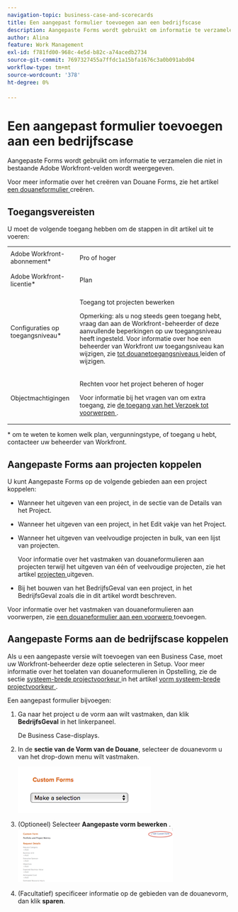 ```yaml
---
navigation-topic: business-case-and-scorecards
title: Een aangepast formulier toevoegen aan een bedrijfscase
description: Aangepaste Forms wordt gebruikt om informatie te verzamelen die niet in bestaande Adobe Workfront-velden wordt weergegeven.
author: Alina
feature: Work Management
exl-id: f781fd00-968c-4e5d-b82c-a74acedb2734
source-git-commit: 7697327455a7ffdc1a15bfa1676c3a0b091abd04
workflow-type: tm+mt
source-wordcount: '378'
ht-degree: 0%

---
```


# Een aangepast formulier toevoegen aan een bedrijfscase

Aangepaste Forms wordt gebruikt om informatie te verzamelen die niet in bestaande Adobe Workfront-velden wordt weergegeven. 

Voor meer informatie over het creëren van Douane Forms, zie het artikel [ een douaneformulier ](/help/quicksilver/administration-and-setup/customize-workfront/create-manage-custom-forms/form-designer/design-a-form/design-a-form.md) creëren.

## Toegangsvereisten

U moet de volgende toegang hebben om de stappen in dit artikel uit te voeren:

<table style="table-layout:auto"> 
 <col> 
 <col> 
 <tbody> 
  <tr> 
   <td role="rowheader">Adobe Workfront-abonnement*</td> 
   <td> <p>Pro of hoger</p> </td> 
  </tr> 
  <tr> 
   <td role="rowheader">Adobe Workfront-licentie*</td> 
   <td> <p>Plan </p> </td> 
  </tr> 
  <tr> 
   <td role="rowheader">Configuraties op toegangsniveau*</td> 
   <td> <p>Toegang tot projecten bewerken</p> <p>Opmerking: als u nog steeds geen toegang hebt, vraag dan aan de Workfront-beheerder of deze aanvullende beperkingen op uw toegangsniveau heeft ingesteld. Voor informatie over hoe een beheerder van Workfront uw toegangsniveau kan wijzigen, zie <a href="../../../administration-and-setup/add-users/configure-and-grant-access/create-modify-access-levels.md" class="MCXref xref"> tot douanetoegangsniveaus </a> leiden of wijzigen.</p> </td> 
  </tr> 
  <tr> 
   <td role="rowheader">Objectmachtigingen</td> 
   <td> <p>Rechten voor het project beheren of hoger</p> <p>Voor informatie bij het vragen van om extra toegang, zie <a href="../../../workfront-basics/grant-and-request-access-to-objects/request-access.md" class="MCXref xref"> de toegang van het Verzoek tot voorwerpen </a>.</p> </td> 
  </tr> 
 </tbody> 
</table>

&#42; om te weten te komen welk plan, vergunningstype, of toegang u hebt, contacteer uw beheerder van Workfront.

## Aangepaste Forms aan projecten koppelen

U kunt Aangepaste Forms op de volgende gebieden aan een project koppelen:

* Wanneer het uitgeven van een project, in de sectie van de Details van het Project.
* Wanneer het uitgeven van een project, in het Edit vakje van het Project.
* Wanneer het uitgeven van veelvoudige projecten in bulk, van een lijst van projecten.

  Voor informatie over het vastmaken van douaneformulieren aan projecten terwijl het uitgeven van één of veelvoudige projecten, zie het artikel [ projecten ](../../../manage-work/projects/manage-projects/edit-projects.md) uitgeven.

* Bij het bouwen van het BedrijfsGeval van een project, in het BedrijfsGeval zoals die in dit artikel wordt beschreven.

Voor informatie over het vastmaken van douaneformulieren aan voorwerpen, zie [ een douaneformulier aan een voorwerp ](../../../workfront-basics/work-with-custom-forms/add-a-custom-form-to-an-object.md) toevoegen.

## Aangepaste Forms aan de bedrijfscase koppelen

Als u een aangepaste versie wilt toevoegen van een Business Case, moet uw Workfront-beheerder deze optie selecteren in Setup. Voor meer informatie over het toelaten van douaneformulieren in Opstelling, zie de sectie [ systeem-brede projectvoorkeur ](../../../administration-and-setup/set-up-workfront/configure-system-defaults/set-project-preferences.md) in het artikel [ vorm systeem-brede projectvoorkeur ](../../../administration-and-setup/set-up-workfront/configure-system-defaults/set-project-preferences.md).

Een aangepast formulier bijvoegen:

1. Ga naar het project u de vorm aan wilt vastmaken, dan klik **BedrijfsGeval** in het linkerpaneel.

   De Business Case-displays.

1. In de **sectie van de Vorm van de Douane**, selecteer de douanevorm u van het drop-down menu wilt vastmaken.

   ![](assets/custom-forms-drop-down-menu.png)

1. (Optioneel) Selecteer **Aangepaste vorm bewerken** .\
   ![](assets/acf1-350x122.png)

1. (Facultatief) specificeer informatie op de gebieden van de douanevorm, dan klik **sparen**.
